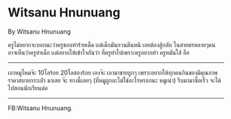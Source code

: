 # Witsanu Hnunuang
By Witsanu Hnunuang

ครูไม่อยากจะบอกนะว่าครูชอบทำร้ายเด็ด เเต่เด็กมันกวนตีนหนิ เลยต้องสู้กลับ ในสายตรหลายๆคน อาจเห็นว่าครูทำเด็ก เเต่อยากให้เข้าใจกันว่า ที่ครูทำไปเพราะครูอยากทำ ครูหมันใส้ อือ

-------------------

เอาหมูไหมจ๊ะ 10โลร้อย 20โลสองร้อย เองจ๊ะ เอามาขายถูกๆ เพราะอยากให้ทุกคนกินของมีคุณภาพ ราคาสบายกระเป๋า มาเลย จ๊ะ ทางนี้เลยๆ (ที่หมูถูกอะไม่ใช่อะไรหรอกนะ หมูเน่า) รีบมามาซื้อเร็ว จะได้ไปสอนนักเรียนต่อ

-------------------

FB:Witsanu Hnunuang.

